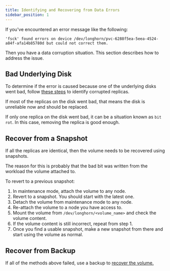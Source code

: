 ```yaml
---
title: Identifying and Recovering from Data Errors
sidebar_position: 1
---
```


<head>
  <link rel="canonical" href="https://main--longhornio-docusaurus.netlify.app/advanced-resources/data-recovery/data-error"/>
</head>

If you've encountered an error message like the following:

    'fsck' found errors on device /dev/longhorn/pvc-6288f5ea-5eea-4524-a84f-afa14b85780d but could not correct them.

Then you have a data corruption situation. This section describes how to address the issue.

## Bad Underlying Disk

To determine if the error is caused because one of the underlying disks went bad, follow [these steps](./corrupted-replica) to identify corrupted replicas.

If most of the replicas on the disk went bad, that means the disk is unreliable now and should be replaced.

If only one replica on the disk went bad, it can be a situation known as `bit rot`. In this case, removing the replica is good enough.

## Recover from a Snapshot

If all the replicas are identical, then the volume needs to be recovered using snapshots.

The reason for this is probably that the bad bit was written from the workload the volume attached to.

To revert to a previous snapshot:

1. In maintenance mode, attach the volume to any node.
2. Revert to a snapshot. You should start with the latest one.
3. Detach the volume from maintenance mode to any node.
4. Re-attach the volume to a node you have access to.
5. Mount the volume from `/dev/longhorn/<volume_name>` and check the volume content.
6. If the volume content is still incorrect, repeat from step 1.
7. Once you find a usable snapshot, make a new snapshot from there and start using the volume as normal.

## Recover from Backup

If all of the methods above failed, use a backup to [recover the volume.](../../snapshots-and-backups/backup-and-restore/restore-from-a-backup)